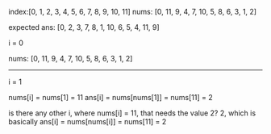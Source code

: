 index:[0,  1, 2, 3, 4,  5, 6, 7, 8, 9, 10, 11]
nums: [0, 11, 9, 4, 7, 10, 5, 8, 6, 3,  1,  2]

expected ans: [0, 2, 3, 7, 8, 1, 10, 6, 5, 4, 11, 9]

i = 0

nums: [0, 11, 9, 4, 7, 10, 5, 8, 6, 3,  1,  2]

---

i = 1

nums[i] = nums[1] = 11
ans[i] = nums[nums[1]] = nums[11] = 2

is there any other i, where nums[i] = 11, that needs the value 2? 2, which is
basically ans[i] = nums[nums[i]] = nums[11] = 2

